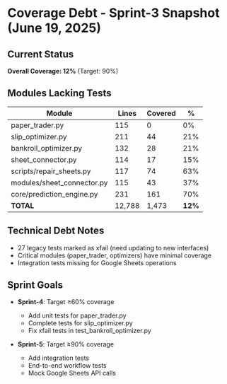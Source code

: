 ﻿# Coverage Debt - Sprint-3 Snapshot (June 19, 2025)

## Current Status
**Overall Coverage: 12%** (Target: 90%)

## Modules Lacking Tests

| Module | Lines | Covered | % |
|--------|-------|---------|---|
| paper_trader.py | 115 | 0 | 0% |
| slip_optimizer.py | 211 | 44 | 21% |
| bankroll_optimizer.py | 132 | 28 | 21% |
| sheet_connector.py | 114 | 17 | 15% |
| scripts/repair_sheets.py | 117 | 74 | 63% |
| modules/sheet_connector.py | 115 | 43 | 37% |
| core/prediction_engine.py | 231 | 161 | 70% |
| **TOTAL** | 12,788 | 1,473 | **12%** |

## Technical Debt Notes
- 27 legacy tests marked as xfail (need updating to new interfaces)
- Critical modules (paper_trader, optimizers) have minimal coverage
- Integration tests missing for Google Sheets operations

## Sprint Goals
- **Sprint-4**: Target ≥60% coverage
  - Add unit tests for paper_trader.py
  - Complete tests for slip_optimizer.py
  - Fix xfail tests in test_bankroll_optimizer.py
  
- **Sprint-5**: Target ≥90% coverage  
  - Add integration tests
  - End-to-end workflow tests
  - Mock Google Sheets API calls

